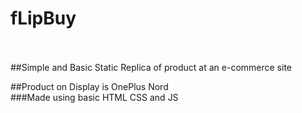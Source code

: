 # fLipBuy
<br><br>
##Simple and Basic Static Replica of product at an e-commerce site

##Product on Display is OnePlus Nord
<br>
###Made using basic HTML CSS and JS
